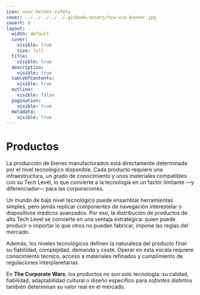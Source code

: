 ```yaml
---
icon: user-helmet-safety
cover: ../../../../../.gitbook/assets/tcw-wip-banner.jpg
coverY: 0
layout:
  width: default
  cover:
    visible: true
    size: full
  title:
    visible: true
  description:
    visible: true
  tableOfContents:
    visible: true
  outline:
    visible: false
  pagination:
    visible: true
  metadata:
    visible: true
---
```


# Productos

La producción de bienes manufacturados está directamente determinada por el nivel tecnológico disponible. Cada producto requiere una infraestructura, un grado de conocimiento y unos materiales compatibles con su Tech Level, lo que convierte a la tecnología en un factor limitante —y diferenciador— para las corporaciones.

Un mundo de bajo nivel tecnológico puede ensamblar herramientas simples, pero jamás replicar componentes de navegación interestelar o dispositivos médicos avanzados. Por eso, la distribución de productos de alto Tech Level se convierte en una ventaja estratégica: quien puede producir o importar lo que otros no pueden fabricar, impone las reglas del mercado.

Además, los niveles tecnológicos definen la naturaleza del producto final: su fiabilidad, complejidad, demanda y coste. Operar en esta escala requiere conocimiento técnico, acceso a materiales refinados y cumplimiento de regulaciones interplanetarias.

En **The Corporate Wars**, los productos no son solo tecnología: su calidad, fiabilidad, adaptabilidad cultural o diseño específico para _sofontes_ distintos también determinan su valor real en el mercado.

